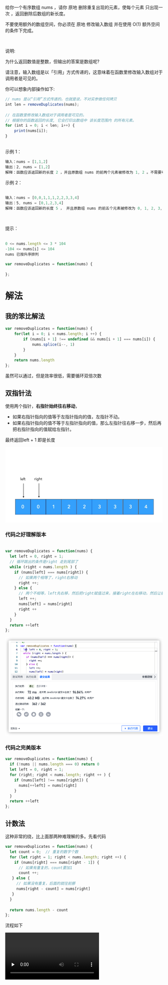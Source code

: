 给你一个有序数组 nums ，请你 原地 删除重复出现的元素，使每个元素 只出现一次 ，返回删除后数组的新长度。

不要使用额外的数组空间，你必须在 原地 修改输入数组 并在使用 O(1) 额外空间的条件下完成。

 

说明:

为什么返回数值是整数，但输出的答案是数组呢?

请注意，输入数组是以「引用」方式传递的，这意味着在函数里修改输入数组对于调用者是可见的。

你可以想象内部操作如下:

```js
// nums 是以“引用”方式传递的。也就是说，不对实参做任何拷贝
int len = removeDuplicates(nums);

// 在函数里修改输入数组对于调用者是可见的。
// 根据你的函数返回的长度, 它会打印出数组中 该长度范围内 的所有元素。
for (int i = 0; i < len; i++) {
    print(nums[i]);
}
 
```
示例 1：
```js
输入：nums = [1,1,2]
输出：2, nums = [1,2]
解释：函数应该返回新的长度 2 ，并且原数组 nums 的前两个元素被修改为 1, 2 。不需要考虑数组中超出新长度后面的元素。
```
示例 2：

```js

输入：nums = [0,0,1,1,1,2,2,3,3,4]
输出：5, nums = [0,1,2,3,4]
解释：函数应该返回新的长度 5 ， 并且原数组 nums 的前五个元素被修改为 0, 1, 2, 3, 4 。不需要考虑数组中超出新长度后面的元素。
```
 

提示：

```js

0 <= nums.length <= 3 * 104
-104 <= nums[i] <= 104
nums 已按升序排列
```


```js
var removeDuplicates = function(nums) {
    
};

```

# 解法

## 我的笨比解法

```js
var removeDuplicates = function(nums) {
    for(let i = 0; i < nums.length; i ++) {
        if (nums[i + 1] !== undefined && nums[i + 1] === nums[i]) {
            nums.splice(i--, 1)
        }
    }
    return nums.length
};
```

虽然可以通过，但是效率很低，需要循环双倍次数

## 双指针法

使用两个指针，**右指针始终往右移动**，

- 如果右指针指向的值等于左指针指向的值，左指针不动。
- 如果右指针指向的值不等于左指针指向的值，那么左指针往右移一步，然后再把右指针指向的值赋给左指针。

最终返回left + 1 即是长度

![双指针](assets/双指针.gif)

### 代码之好理解版本

```js

var removeDuplicates = function(nums) {
  let left = 0, right = 1;
  // 循环跳出的条件是right 走到尾部了
  while (right < nums.length ) {
    if (nums[left] === nums[right]) {
      // 如果两个相等了，right右移动
      right ++;
    } else {
      // 两个不相等，left先右移，然后把right赋值过来，接着right在右移动，然后让循环继续走
      left ++;
      nums[left] = nums[right]
      right ++
    }
  }
  return ++left
};

```

![](assets/result.png)

### 代码之完美版本

```js
var removeDuplicates = function(nums) {
  if (!nums || nums.length === 0) return 0
  let left = 0, right = 1;
  for (right; right < nums.length; right ++ ) {
    if (nums[left] !== nums[right]) {
      nums[++left] = nums[right]
    }
  }
  return ++left
};
```

## 计数法

这种非常的绕，比上面那两种难理解的多。先看代码

```js
var removeDuplicates = function(nums) {
  let count = 0;  // 重复的数字个数
  for (let right = 1; right < nums.length; right ++) {
    if (nums[right] === nums[right - 1]) {
      // 如果有重复的，count要加1
      count ++;
   } else {
     // 如果没有重复，后面的就往前挪
     nums[right - count] = nums[right]
   }
  }

  return nums.length - count
};
```

流程如下

<video id="video" controls="" preload="none">
      <source id="mp4" src="https://cdn.jsdelivr.net/gh/xiaojieajie/leetcode/%E5%88%9D%E7%BA%A7/%E6%95%B0%E7%BB%84/%E5%88%A0%E9%99%A4%E6%95%B0%E7%BB%84%E4%B8%AD%E7%9A%84%E9%87%8D%E5%A4%8D%E9%A1%B9/assets/num.mp4"  type="video/mp4">
      <p>Your user agent does not support the HTML5 Video element.</p>
</video>
